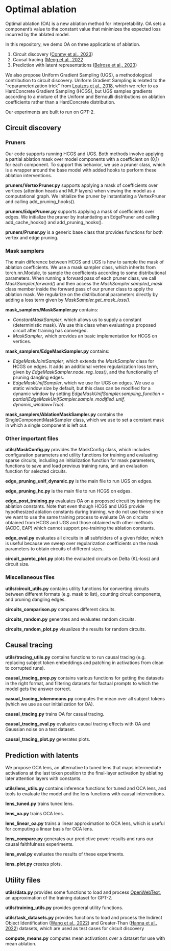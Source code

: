 # Optimal ablation

Optimal ablation (OA) is a new ablation method for interpretability. OA sets a component’s value to the constant value that minimizes the expected loss incurred by the ablated model.

In this repository, we demo OA on three applications of ablation.
1. Circuit discovery ([Conmy et al., 2023](https://arxiv.org/abs/2304.14997))
2. Causal tracing ([Meng et al., 2022](https://arxiv.org/abs/2202.05262)
3. Prediction with latent representations ([Belrose et al., 2023](https://arxiv.org/abs/2303.08112))

We also propose Uniform Gradient Sampling (UGS), a methodological contribution to circuit discovery. Uniform Gradient Sampling is related to the "reparameterization trick" from [Louizos et al., 2018](https://arxiv.org/abs/1712.01312), which we refer to as HardConcrete Gradient Sampling (HCGS), but UGS samples gradients according to a mixture of the Uniform and Bernoulli distributions on ablation coefficients rather than a HardConcrete distribution.

Our experiments are built to run on GPT-2.

## Circuit discovery

### Pruners

Our code supports running HCGS and UGS. Both methods involve applying a partial ablation mask over model components with a coefficient on (0,1) for each component. To support this behavior, we use a pruner class, which is a wrapper around the base model with added hooks to perform these ablation interventions.

**pruners/VertexPruner.py** supports applying a mask of coefficients over vertices (attention heads and MLP layers) when viewing the model as a computational graph. We initialize the pruner by instantiating a VertexPruner and calling add_pruning_hooks().

**pruners/EdgePruner.py** supports applying a mask of coefficients over edges. We initialize the pruner by instantiating an EdgePruner and calling add_cache_hooks() and add_pruning_hooks(). 

**pruners/Pruner.py** is a generic base class that provides functions for both vertex and edge pruning.

### Mask samplers

The main difference between HCGS and UGS is how to sample the mask of ablation coefficients. We use a mask sampler class, which inherits from torch.nn.Module, to sample the coefficients according to some distributional parameters. When running a forward pass of each pruner class, we call _MaskSampler.forward()_ and then access the _MaskSampler.sampled_mask_ class member inside the forward pass of our pruner class to apply the ablation mask. We regularize on the distributional parameters directly by adding a loss term given by _MaskSampler.get_mask_loss()_.

**mask_samplers/MaskSampler.py** contains:
- _ConstantMaskSampler_, which allows us to supply a constant (deterministic mask). We use this class when evaluating a proposed circuit after training has converged.
- _MaskSampler_, which provides an basic implementation for HCGS on vertices.

**mask_samplers/EdgeMaskSampler.py** contains:
- _EdgeMaskJointSampler_, which extends the _MaskSampler_ class for HCGS on edges. It adds an additional vertex regularization loss term, given by _EdgeMaskSampler.node_reg_loss()_, and the functionality of pruning dangling edges.
- _EdgeMaskUnifSampler_, which we use for UGS on edges. We use a static window size by default, but this class can be modified for a dynamic window by setting _EdgeMaskUnifSampler.sampling_function = partial(EdgeMaskUnifSampler.sample_modified_unif, dynamic_window=True)_.

**mask_samplers/AblationMaskSampler.py** contains the SingleComponentMaskSampler class, which we use to set a constant mask in which a single component is left out.

### Other important files

**utils/MaskConfig.py** provides the MaskConfig class, which includes configuration parameters and utility functions for training and evaluating sparse circuits, including an initialization function for mask parameters, functions to save and load previous training runs, and an evaluation function for selected circuits. 

**edge_pruning_unif_dynamic.py** is the main file to run UGS on edges.

**edge_pruning_hc.py** is the main file to run HCGS on edges.

**edge_post_training.py** evaluates OA on a proposed circuit by training the ablation constants. Note that even though HCGS and UGS provide hypothesized ablation constants during training, we do not use these since we want to use the same training process to evaluate OA on circuits obtained from HCGS and UGS and those obtained with other methods (ACDC, EAP) which cannot support pre-training the ablation constants.

**edge_eval.py** evaluates all circuits in all subfolders of a given folder, which is useful because we sweep over regularization coefficients on the mask parameters to obtain circuits of different sizes.

**circuit_pareto_plot.py** plots the evaluated circuits on Delta (KL-loss) and circuit size.

### Miscellaneous files

**utils/circuit_utils.py** contains utility functions for converting circuits between different formats (e.g. mask to list), counting circuit components, and pruning dangling edges.

**circuits_comparison.py** compares different circuits.

**circuits_random.py** generates and evaluates random circuits.

**circuits_random_plot.py** visualizes the results for random circuits.

## Causal tracing

**utils/tracing_utils.py** contains functions to run causal tracing (e.g. replacing subject token embeddings and patching in activations from clean to corrupted runs).

**causal_tracing_prep.py** contains various functions for getting the datasets in the right format, and filtering datasets for factual prompts to which the model gets the answer correct.

**casual_tracing_tokenmeans.py** computes the mean over all subject tokens (which we use as our initialization for OA).

**causal_tracing.py** trains OA for casual tracing.

**causal_tracing_eval.py** evaluates causal tracing effects with OA and Gaussian noise on a test dataset.

**causal_tracing_plot.py** generates plots.

## Prediction with latents 

We propose OCA lens, an alternative to tuned lens that maps intermediate activations at the last token position to the final-layer activation by ablating later attention layers with constants.

**utils/lens_utils.py** contains inference functions for tuned and OCA lens, and tools to evaluate the model and the lens functions with causal interventions.

**lens_tuned.py** trains tuned lens.

**lens_oa.py** trains OCA lens.

**lens_linear_oa.py** trains a linear approximation to OCA lens, which is useful for computing a linear basis for OCA lens.

**lens_compare.py** generates our predictive power results and runs our causal faithfulness experiments.

**lens_eval.py** evaluates the results of these experiments.

**lens_plot.py** creates plots.

## Utility files

**utils/data.py** provides some functions to load and process [OpenWebText](https://paperswithcode.com/dataset/openwebtext), an approximation of the training dataset for GPT-2.

**utils/training_utils.py** provides general utility functions.

**utils/task_datasets.py** provides functions to load and process the Indirect Object Identification ([Wang et al., 2022](https://arxiv.org/abs/2211.00593)) and Greater-Than ([Hanna et al., 2022](https://arxiv.org/abs/2305.00586)) datasets, which are used as test cases for circuit discovery

**compute_means.py** computes mean activations over a dataset for use with mean ablation.

